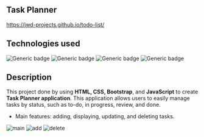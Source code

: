 ## Task Planner
https://jwd-projects.github.io/todo-list/

## Technologies used
![Generic badge](https://img.shields.io/badge/HTML-E96228.svg)
![Generic badge](https://img.shields.io/badge/CSS-264DE4.svg) 
![Generic badge](https://img.shields.io/badge/Bootstrap-blueviolet.svg)
![Generic badge](https://img.shields.io/badge/JavaScript-EFD81D.svg)

## Description
This project done by using **HTML, CSS, Bootstrap**, and **JavaScript** to create **Task Planner application**. This application allows users to easily manage tasks by status, such as to-do, in progress, review, and done.

+ Main features: adding, displaying, updating, and deleting tasks.

![main](https://user-images.githubusercontent.com/83196262/123763952-a9b2d500-d907-11eb-9b4f-523f7c0e0844.JPG)
![add](https://user-images.githubusercontent.com/83196262/123764199-eb438000-d907-11eb-94bd-54225690bcdd.JPG)
![delete](https://user-images.githubusercontent.com/83196262/123764958-a2d89200-d908-11eb-8cbb-4ff37f7c7fec.png)


